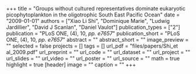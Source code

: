 +++
title = "Groups without cultured representatives dominate eukaryotic picophytoplankton in the oligotrophic South East Pacific Ocean"
date = "2009-01-01"
authors = ["Xiao Li Shi", "Dominique Marie", "Ludwig Jardillier", "David J Scanlan", "Daniel Vaulot"]
publication_types = ["2"]
publication = "PLoS ONE, (4), 10, _pp. e7657_"
publication_short = "PLoS ONE, (4), 10, _pp. e7657_"
abstract = ""
abstract_short = ""
image_preview = ""
selected = false
projects = []
tags = []
url_pdf = "files/papers/Shi_et al_2009.pdf"
url_preprint = ""
url_code = ""
url_dataset = ""
url_project = ""
url_slides = ""
url_video = ""
url_poster = ""
url_source = ""
math = true
highlight = true
[header]
image = ""
caption = ""
+++
